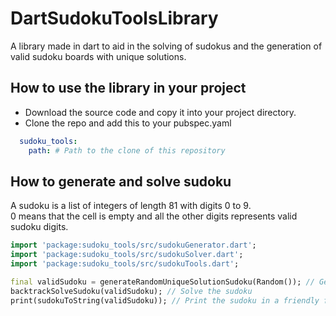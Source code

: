 # DartSudokuToolsLibrary
A library made in dart to aid in the solving of sudokus and the generation of valid sudoku boards with unique solutions.

## How to use the library in your project
- Download the source code and copy it into your project directory.
- Clone the repo and add this to your pubspec.yaml 
```yml
  sudoku_tools:
    path: # Path to the clone of this repository
```

## How to generate and solve sudoku
A sudoku is a list of integers of length 81 with digits 0 to 9.  
0 means that the cell is empty and all the other digits represents valid sudoku digits.  


```dart
import 'package:sudoku_tools/src/sudokuGenerator.dart';
import 'package:sudoku_tools/src/sudokuSolver.dart';
import 'package:sudoku_tools/src/sudokuTools.dart';

final validSudoku = generateRandomUniqueSolutionSudoku(Random()); // Generate a valid sudoku with a unique solution
backtrackSolveSudoku(validSudoku); // Solve the sudoku
print(sudokuToString(validSudoku)); // Print the sudoku in a friendly format
```
